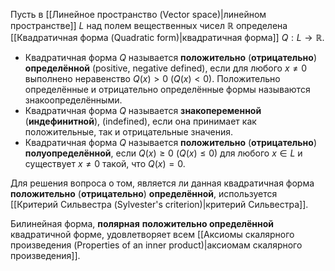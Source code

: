 Пусть в [[Линейное пространство (Vector space)|линейном пространстве]] $L$ над полем вещественных чисел $\mathbb{R}$ определена [[Квадратичная форма (Quadratic form)|квадратичная форма]] $Q: L \rightarrow \mathbb{R}$.
- Квадратичная форма $Q$ называется **положительно** (**отрицательно**) **определённой** (positive, negative defined), если для любого $x \neq 0$ выполнено неравенство $Q(x)>0$ ($Q(x)<0$). Положительно определённые и отрицательно определённые формы называются знакоопределёнными.
- Квадратичная форма $Q$ называется **знакопеременной** (**индефинитной**), (indefined), если она принимает как положительные, так и отрицательные значения.
- Квадратичная форма $Q$ называется **положительно** (**отрицательно**) **полуопределённой**, если $Q(x) \geq 0$ ($Q(x) \leq 0$) для любого $x \in L$ и существует $x\neq 0$ такой, что $Q(x)=0$.

Для решения вопроса о том, является ли данная квадратичная форма **положительно** (**отрицательно**) **определённой**, используется [[Критерий Сильвестра (Sylvester's criterion)|критерий Сильвестра]].

Билинейная форма, **полярная** **положительно определённой** квадратичной форме, удовлетворяет всем [[Аксиомы скалярного произведения (Properties of an inner product)|аксиомам скалярного произведения]].